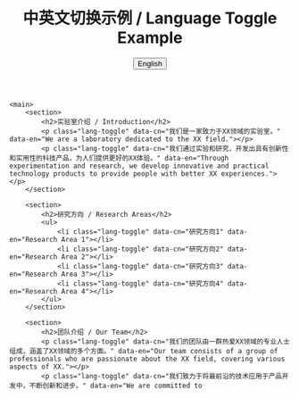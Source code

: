 <!DOCTYPE html>
<html>
<head>
	<title>中英文切换示例</title>
	<script>
		function toggleLang() {
			var langEl = document.getElementById("lang-toggle");
			var contentEls = document.getElementsByClassName("lang-toggle");
			if (langEl.innerText === "中文") {
				langEl.innerText = "English";
				for (var i = 0; i < contentEls.length; i++) {
					contentEls[i].innerText = contentEls[i].getAttribute("data-en");
				}
			} else {
				langEl.innerText = "中文";
				for (var i = 0; i < contentEls.length; i++) {
					contentEls[i].innerText = contentEls[i].getAttribute("data-cn");
				}
			}
		}
	</script>
</head>
<body>
	<header>
		<h1>中英文切换示例 / Language Toggle Example</h1>
		<button onclick="toggleLang()" id="lang-toggle">English</button>
	</header>

	<main>
		<section>
			<h2>实验室介绍 / Introduction</h2>
			<p class="lang-toggle" data-cn="我们是一家致力于XX领域的实验室。" data-en="We are a laboratory dedicated to the XX field."></p>
			<p class="lang-toggle" data-cn="我们通过实验和研究，开发出具有创新性和实用性的科技产品，为人们提供更好的XX体验。" data-en="Through experimentation and research, we develop innovative and practical technology products to provide people with better XX experiences."></p>
		</section>

		<section>
			<h2>研究方向 / Research Areas</h2>
			<ul>
				<li class="lang-toggle" data-cn="研究方向1" data-en="Research Area 1"></li>
				<li class="lang-toggle" data-cn="研究方向2" data-en="Research Area 2"></li>
				<li class="lang-toggle" data-cn="研究方向3" data-en="Research Area 3"></li>
				<li class="lang-toggle" data-cn="研究方向4" data-en="Research Area 4"></li>
			</ul>
		</section>

		<section>
			<h2>团队介绍 / Our Team</h2>
			<p class="lang-toggle" data-cn="我们的团队由一群热爱XX领域的专业人士组成，涵盖了XX领域的多个方面。" data-en="Our team consists of a group of professionals who are passionate about the XX field, covering various aspects of XX."></p>
			<p class="lang-toggle" data-cn="我们致力于将最前沿的技术应用于产品开发中，不断创新和进步。" data-en="We are committed to
